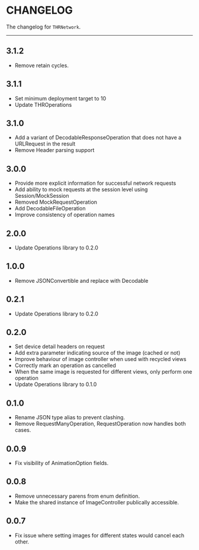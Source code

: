 # CHANGELOG

The changelog for `THRNetwork`.

--------------------------------------

3.1.2
-----
- Remove retain cycles.

3.1.1
-----
- Set minimum deployment target to 10
- Update THROperations

3.1.0
-----
- Add a variant of DecodableResponseOperation that does not have a URLRequest in the result
- Remove Header parsing support

3.0.0
-----
- Provide more explicit information for successful network requests
- Add ability to mock requests at the session level using Session/MockSession
- Removed MockRequestOperation
- Add DecodableFileOperation
- Improve consistency of operation names

2.0.0
-----
- Update Operations library to 0.2.0

1.0.0
-----
- Remove JSONConvertible and replace with Decodable

0.2.1
-----
- Update Operations library to 0.2.0

0.2.0
-----
- Set device detail headers on request
- Add extra parameter indicating source of the image (cached or not)
- Improve behaviour of image controller when used with recycled views
- Correctly mark an operation as cancelled
- When the same image is requested for different views, only perform one operation
- Update Operations library to 0.1.0

0.1.0
-----
* Rename JSON type alias to prevent clashing.
* Remove RequestManyOperation, RequestOperation now handles both cases.

0.0.9
-----
* Fix visibility of AnimationOption fields.

0.0.8
-----
* Remove unnecessary parens from enum definition.
* Make the shared instance of ImageController publically accessible.

0.0.7
-----
* Fix issue where setting images for different states would cancel each other.
